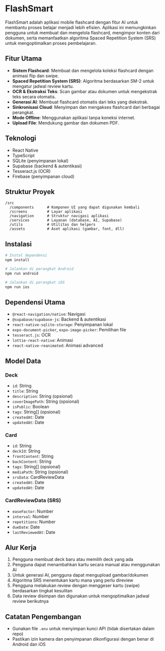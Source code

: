 # FlashSmart

FlashSmart adalah aplikasi mobile flashcard dengan fitur AI untuk membantu proses belajar menjadi lebih efisien. Aplikasi ini memungkinkan pengguna untuk membuat dan mengelola flashcard, mengimpor konten dari dokumen, serta memanfaatkan algoritma Spaced Repetition System (SRS) untuk mengoptimalkan proses pembelajaran.

## Fitur Utama

- **Sistem Flashcard**: Membuat dan mengelola koleksi flashcard dengan animasi flip dan swipe.
- **Spaced Repetition System (SRS)**: Algoritma berdasarkan SM-2 untuk mengatur jadwal review kartu.
- **OCR & Ekstraksi Teks**: Scan gambar atau dokumen untuk mengekstrak teks secara otomatis.
- **Generasi AI**: Membuat flashcard otomatis dari teks yang diekstrak.
- **Sinkronisasi Cloud**: Menyimpan dan mengakses flashcard dari berbagai perangkat.
- **Mode Offline**: Menggunakan aplikasi tanpa koneksi internet.
- **Upload File**: Mendukung gambar dan dokumen PDF.

## Teknologi

- React Native 
- TypeScript
- SQLite (penyimpanan lokal)
- Supabase (backend & autentikasi)
- Tesseract.js (OCR)
- Firebase (penyimpanan cloud)

## Struktur Proyek

```
/src
  /components      # Komponen UI yang dapat digunakan kembali
  /screens         # Layar aplikasi
  /navigation      # Struktur navigasi aplikasi
  /services        # Layanan (database, AI, Supabase)
  /utils           # Utilitas dan helpers
  /assets          # Aset aplikasi (gambar, font, dll)
```

## Instalasi

```bash
# Instal dependensi
npm install

# Jalankan di perangkat Android
npm run android

# Jalankan di perangkat iOS
npm run ios
```

## Dependensi Utama

- `@react-navigation/native`: Navigasi
- `@supabase/supabase-js`: Backend & autentikasi
- `react-native-sqlite-storage`: Penyimpanan lokal
- `expo-document-picker`, `expo-image-picker`: Pemilihan file
- `tesseract.js`: OCR
- `lottie-react-native`: Animasi
- `react-native-reanimated`: Animasi advanced

## Model Data

### Deck
- `id`: String
- `title`: String
- `description`: String (opsional)
- `coverImagePath`: String (opsional)
- `isPublic`: Boolean
- `tags`: String[] (opsional)
- `createdAt`: Date
- `updatedAt`: Date

### Card
- `id`: String
- `deckId`: String
- `frontContent`: String
- `backContent`: String
- `tags`: String[] (opsional)
- `mediaPath`: String (opsional)
- `srsData`: CardReviewData
- `createdAt`: Date
- `updatedAt`: Date

### CardReviewData (SRS)
- `easeFactor`: Number
- `interval`: Number
- `repetitions`: Number
- `dueDate`: Date
- `lastReviewedAt`: Date

## Alur Kerja

1. Pengguna membuat deck baru atau memilih deck yang ada
2. Pengguna dapat menambahkan kartu secara manual atau menggunakan AI
3. Untuk generasi AI, pengguna dapat mengupload gambar/dokumen
4. Algoritma SRS menentukan kartu mana yang perlu direview
5. Pengguna melakukan review dengan menggeser kartu (swipe) berdasarkan tingkat kesulitan
6. Data review disimpan dan digunakan untuk mengoptimalkan jadwal review berikutnya

## Catatan Pengembangan

- Gunakan file `.env` untuk menyimpan kunci API (tidak disertakan dalam repo)
- Pastikan izin kamera dan penyimpanan dikonfigurasi dengan benar di Android dan iOS
